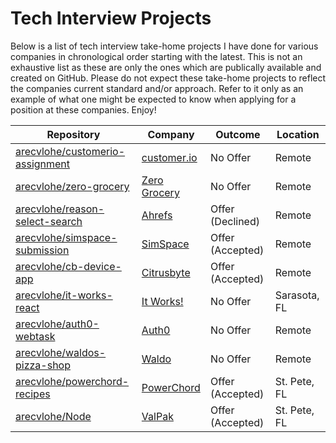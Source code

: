 # Tech Interview Projects

Below is a list of tech interview take-home projects I have done for various companies in chronological order starting with the latest. This is not an exhaustive list as these are only the ones which are publically available and created on GitHub. Please do not expect these take-home projects to reflect the companies current standard and/or approach. Refer to it only as an example of what one might be expected to know when applying for a position at these companies. Enjoy!

| Repository  | Company | Outcome | Location |
|---|---|---|---|
| [arecvlohe/customerio-assignment](https://github.com/arecvlohe/customerio-assignment) | [customer.io](https://customer.io/) | No Offer | Remote |
| [arecvlohe/zero-grocery](https://github.com/arecvlohe/zero-grocery) | [Zero Grocery](https://sf.eater.com/2022/3/28/23000037/zero-grovery-delivery-startup-close-unpaid-bills) | No Offer | Remote |
| [arecvlohe/reason-select-search](https://github.com/arecvlohe/reason-select-search) | [Ahrefs](https://ahrefs.com/) | Offer (Declined) | Remote |
| [arecvlohe/simspace-submission](https://github.com/arecvlohe/simspace-submission) | [SimSpace](https://www.simspace.com/) | Offer (Accepted) | Remote |
| [arecvlohe/cb-device-app](https://github.com/arecvlohe/cb-device-app)| [Citrusbyte](https://citrusbyte.com/) | Offer (Accepted) | Remote |
| [arecvlohe/it-works-react](https://github.com/arecvlohe/it-works-react) | [It Works!](https://www.itworks.com/) | No Offer | Sarasota, FL |
| [arecvlohe/auth0-webtask](https://github.com/arecvlohe/auth0-webtask) | [Auth0](https://auth0.com/)| No Offer | Remote |
| [arecvlohe/waldos-pizza-shop](https://github.com/arecvlohe/waldos-pizza-shop) | [Waldo](https://waldophotos.com/) | No Offer | Remote |
| [arecvlohe/powerchord-recipes](https://github.com/arecvlohe/powerchord-recipes)  | [PowerChord](https://www.powerchord.com/)| Offer (Accepted) | St. Pete, FL |
| [arecvlohe/Node](https://github.com/arecvlohe/Node) | [ValPak](https://www.valpak.com/) | Offer (Accepted) | St. Pete, FL |

